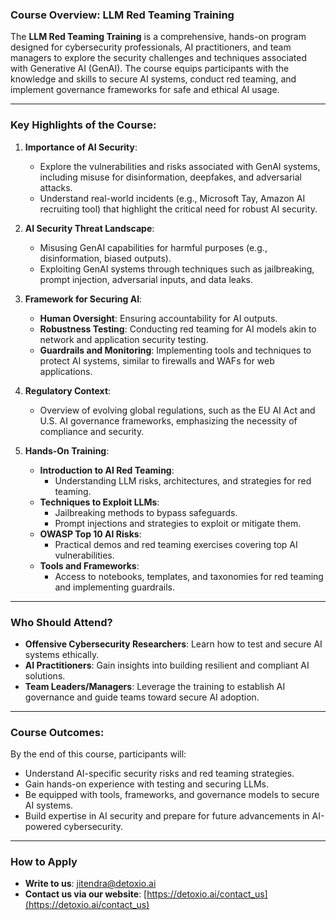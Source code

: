 ### **Course Overview: LLM Red Teaming Training**

The **LLM Red Teaming Training** is a comprehensive, hands-on program designed for cybersecurity professionals, AI practitioners, and team managers to explore the security challenges and techniques associated with Generative AI (GenAI). The course equips participants with the knowledge and skills to secure AI systems, conduct red teaming, and implement governance frameworks for safe and ethical AI usage.

---

### **Key Highlights of the Course:**
1. **Importance of AI Security**:
   - Explore the vulnerabilities and risks associated with GenAI systems, including misuse for disinformation, deepfakes, and adversarial attacks.
   - Understand real-world incidents (e.g., Microsoft Tay, Amazon AI recruiting tool) that highlight the critical need for robust AI security.

2. **AI Security Threat Landscape**:
   - Misusing GenAI capabilities for harmful purposes (e.g., disinformation, biased outputs).
   - Exploiting GenAI systems through techniques such as jailbreaking, prompt injection, adversarial inputs, and data leaks.

3. **Framework for Securing AI**:
   - **Human Oversight**: Ensuring accountability for AI outputs.
   - **Robustness Testing**: Conducting red teaming for AI models akin to network and application security testing.
   - **Guardrails and Monitoring**: Implementing tools and techniques to protect AI systems, similar to firewalls and WAFs for web applications.

4. **Regulatory Context**:
   - Overview of evolving global regulations, such as the EU AI Act and U.S. AI governance frameworks, emphasizing the necessity of compliance and security.

5. **Hands-On Training**:
   - **Introduction to AI Red Teaming**:
     - Understanding LLM risks, architectures, and strategies for red teaming.
   - **Techniques to Exploit LLMs**:
     - Jailbreaking methods to bypass safeguards.
     - Prompt injections and strategies to exploit or mitigate them.
   - **OWASP Top 10 AI Risks**:
     - Practical demos and red teaming exercises covering top AI vulnerabilities.
   - **Tools and Frameworks**:
     - Access to notebooks, templates, and taxonomies for red teaming and implementing guardrails.

---

### **Who Should Attend?**
- **Offensive Cybersecurity Researchers**: Learn how to test and secure AI systems ethically.
- **AI Practitioners**: Gain insights into building resilient and compliant AI solutions.
- **Team Leaders/Managers**: Leverage the training to establish AI governance and guide teams toward secure AI adoption.

---

### **Course Outcomes**:
By the end of this course, participants will:
- Understand AI-specific security risks and red teaming strategies.
- Gain hands-on experience with testing and securing LLMs.
- Be equipped with tools, frameworks, and governance models to secure AI systems.
- Build expertise in AI security and prepare for future advancements in AI-powered cybersecurity.

---

### **How to Apply**
- **Write to us**: jitendra@detoxio.ai
- **Contact us via our website**: [https://detoxio.ai/contact_us](https://detoxio.ai/contact_us)

